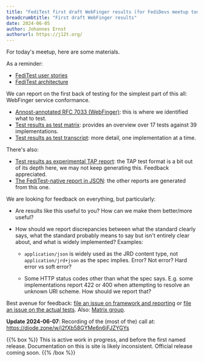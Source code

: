 ```yaml
---
title: "FediTest first draft WebFinger results (for FediDevs meetup today)"
breadcrumbtitle: "First draft WebFinger results"
date: 2024-06-05
author: Johannes Ernst
authorurl: https://j12t.org/
---
```


For today's meetup, here are some materials.

As a reminder:

* [FediTest user stories](/assets/2024-01-30/user-stories-for-feditest.jpeg)
* [FediTest architecture](/assets/2024-04-18/feditest-architecture.png)

We can report on the first back of testing for the simplest part of this all:
WebFinger service conformance.

* [Annost-annotated RFC 7033 (WebFinger)](/assets/2024-06-05/index-annost.html):
  this is where we identified what to test.
* [Test results as test matrix](/assets/2024-06-05/webfinger-server-all-wellknown-saas-imp.testmatrix.html):
  provides an overview over 17 tests against 39 implementations.
* [Test results as test transcript](/assets/2024-06-05/webfinger-server-all-wellknown-saas-imp.sequential.html):
  more detail, one implementation at a time.

There's also:

* [Test results as experimental TAP report](/assets/2024-06-05/webfinger-server-all-wellknown-saas-imp.tap.txt):
  the TAP test format is a bit out of its depth here, we may not keep generating this. Feedback
  appreciated.
* [The FediTest-native report in JSON](/assets/2024-06-05/webfinger-server-all-wellknown-saas-imp.json):
  the other reports are generated from this one.

We are looking for feedback on everything, but particularly:

* Are results like this useful to you? How can we make them better/more useful?

* How should we report discrepancies between what the standard clearly says, what the
  standard probably means to say but isn't entirely clear about, and what is widely
  implemented? Examples:

  * `application/json` is widely used as the JRD content type, not `application/jrd+json`
    as the spec implies. Error? Not error? Hard error vs soft error?

  * Some HTTP status codes other than what the spec says. E.g. some implementations report
    422 or 400 when attempting to resolve an unknown URI scheme. How should we report that?

Best avenue for feedback: [file an issue on framework and reporting](https://github.com/fediverse-devnet/feditest/issues/new)
or [file an issue on the actual tests](https://github.com/fediverse-devnet/feditest-tests-fediverse/issues/new).
Also: [Matrix group](https://matrix.to/#/#fediverse-testing:matrix.org).

**Update 2024-06-07**: Recording of the (most of the) call at: https://diode.zone/w/j2fXb58GYMe6n6iFJZYGYs

{{% box %}}
This is active work in progress, and before the first named release. Documentation on
this is site is likely inconsistent. Official release coming soon.
{{% /box %}}